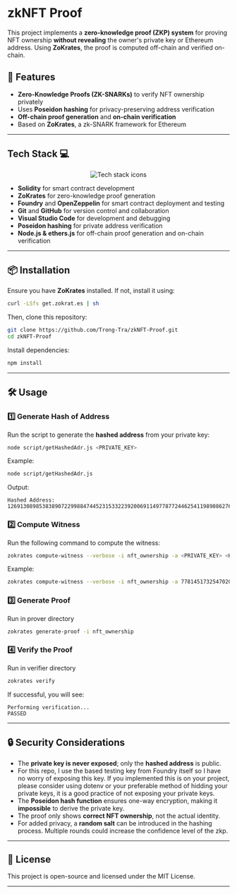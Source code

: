 # zkNFT Proof

This project implements a **zero-knowledge proof (ZKP) system** for proving NFT ownership **without revealing** the owner's private key or Ethereum address. Using **ZoKrates**, the proof is computed off-chain and verified on-chain.

## 🚀 Features

- **Zero-Knowledge Proofs (ZK-SNARKs)** to verify NFT ownership privately
- Uses **Poseidon hashing** for privacy-preserving address verification
- **Off-chain proof generation** and **on-chain verification**
- Based on **ZoKrates**, a zk-SNARK framework for Ethereum

---

## Tech Stack 💻

<div align="center">  
    <img src="https://skillicons.dev/icons?i=git,github,vscode,solidity" alt="Tech stack icons"/> <br>
</div>

- **Solidity** for smart contract development
- **ZoKrates** for zero-knowledge proof generation
- **Foundry** and **OpenZeppelin** for smart contract deployment and testing
- **Git** and **GitHub** for version control and collaboration
- **Visual Studio Code** for development and debugging
- **Poseidon hashing** for private address verification
- **Node.js & ethers.js** for off-chain proof generation and on-chain verification

---

## 📦 Installation

Ensure you have **ZoKrates** installed. If not, install it using:

```sh
curl -LSfs get.zokrat.es | sh
```

Then, clone this repository:

```sh
git clone https://github.com/Trong-Tra/zkNFT-Proof.git
cd zkNFT-Proof
```

Install dependencies:

```sh
npm install
```

---

## 🛠 Usage

### **1️⃣ Generate Hash of Address**

Run the script to generate the **hashed address** from your private key:

```sh
node script/getHashedAdr.js <PRIVATE_KEY>
```

Example:

```sh
node script/getHashedAdr.js
```

Output:

```
Hashed Address: 12691308985383890722998847445231533223920069114977877244625411989086276600861
```

### **2️⃣ Compute Witness**

Run the following command to compute the witness:

```sh
zokrates compute-witness --verbose -i nft_ownership -a <PRIVATE_KEY> <HASHED_ADDRESS> <NFT_ID> <PUB_KEY_X> <PUB_KEY_Y>
```

Example:

```sh
zokrates compute-witness --verbose -i nft_ownership -a 77814517325470205911140941194401928579557062014761831930645393041380819009408 12691308985383890722998847445231533223920069114977877244625411989086276600861 1 59295962801117472859457908919941473389380284132224861839820747729565200149877 24099691209996290925259367678540227198235484593389470330605641003500238088869
```

### **3️⃣ Generate Proof**

Run in prover directory

```sh
zokrates generate-proof -i nft_ownership
```

### **4️⃣ Verify the Proof**

Run in verifier directory

```sh
zokrates verify
```

If successful, you will see:

```
Performing verification...
PASSED
```

---

## 🔒 Security Considerations

- The **private key is never exposed**; only the **hashed address** is public.
- For this repo, I use the based testing key from Foundry itself so I have no worry of exposing this key. If you implemented this is on your project, please consider using dotenv or your preferable method of hidding your private keys, it is a good practice of not exposing your private keys.
- The **Poseidon hash function** ensures one-way encryption, making it **impossible** to derive the private key.
- The proof only shows **correct NFT ownership**, not the actual identity.
- For added privacy, a **random salt** can be introduced in the hashing process. Multiple rounds could increase the confidence level of the zkp.

---

## 📜 License

This project is open-source and licensed under the MIT License.

---
